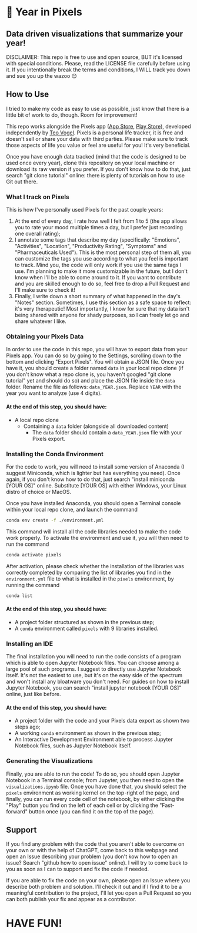 # 📆 Year in Pixels
## Data driven visualizations that summarize your year!

DISCLAIMER: This repo is free to use and open source, BUT it's licensed with special conditions. Please, read the LICENSE file carefully before using it. If you intentionally break the terms and conditions, I WILL track you down and sue you up the wazoo 😊

## How to Use

I tried to make my code as easy to use as possible, just know that there is a little bit of work to do, though. Room for improvement!

This repo works alongside the Pixels app ([App Store](https://apps.apple.com/us/app/mood-tracker-by-pixels/id1668460700), [Play Store](https://play.google.com/store/apps/details?id=ar.teovogel.yip)), developed independently by [Teo Vogel](https://teovogel.me/). Pixels is a personal life tracker, it is free and doesn't sell or share your data with third parties. Please make sure to track those aspects of life you value or feel are useful for you! It's very beneficial. 

Once you have enough data tracked (mind that the code is designed to be used once every year), clone this repository on your local machine or download its raw version if you prefer. If you don't know how to do that, just search "git clone tutorial" online: there is plenty of tutorials on how to use Git out there.

### What I track on Pixels

This is how I've personally used Pixels for the past couple years:
1. At the end of every day, I rate how well I felt from 1 to 5 (the app allows you to rate your mood multiple times a day, but I prefer just recording one overall rating);
2. I annotate some tags that describe my day (specifically: "Emotions", "Activities", "Location", "Productivity Rating", "Symptoms" and "Pharmaceuticals Used"). This is the most personal step of them all, you can customize the tags you use according to what you feel is important to track. Mind you, the code will only work if you use the same tags I use. I'm planning to make it more customizable in the future, but I don't know when I'll be able to come around to it. If you want to contribute and you are skilled enough to do so, feel free to drop a Pull Request and I'll make sure to check it!
3. Finally, I write down a short summary of what happened in the day's "Notes" section. Sometimes, I use this section as a safe space to reflect: it's very therapeutic! Most importantly, I know for sure that my data isn't being shared with anyone for shady purposes, so I can freely let go and share whatever I like.

### Obtaining your Pixels Data

In order to use the code in this repo, you will have to export data from your Pixels app. You can do so by going to the Settings, scrolling down to the bottom and clicking "Export Pixels". You will obtain a JSON file. Once you have it, you should create a folder named `data` in your local repo clone (if you don't know what a repo clone is, you haven't googled "git clone tutorial" yet and should do so) and place the JSON file inside the `data` folder. Rename the file as follows: `data_YEAR.json`. Replace `YEAR` with the year you want to analyze (use 4 digits).

#### At the end of this step, you should have:

- A local repo clone
    - Containing a `data` folder (alongside all downloaded content)
        - The `data` folder should contain a `data_YEAR.json` file with your Pixels export.

### Installing the Conda Environment

For the code to work, you will need to install some version of Anaconda (I suggest Miniconda, which is lighter but has everything you need). Once again, if you don't know how to do that, just search "install miniconda [YOUR OS]" online. Substitute [YOUR OS] with either Windows, your Linux distro of choice or MacOS.

Once you have installed Anaconda, you should open a Terminal console within your local repo clone, and launch the command

```bash
conda env create -f ./environment.yml
```

This command will install all the code libraries needed to make the code work properly. To activate the environment and use it, you will then need to run the command

```bash
conda activate pixels
```
After activation, please check whether the installation of the libraries was correctly completed by comparing the list of libraries you find in the `environment.yml` file to what is installed in the `pixels` environment, by running the command

```bash
conda list
```

#### At the end of this step, you should have:

- A project folder structured as shown in the previous step;
- A `conda` environment called `pixels` with 9 libraries installed.

### Installing an IDE

The final installation you will need to run the code consists of a program which is able to open Jupyter Notebook files. You can choose among a large pool of such programs. I suggest to directly use Jupyter Notebook itself. It's not the easiest to use, but it's on the easy side of the spectrum and won't install any bloatware you don't need. For guides on how to install Jupyter Notebook, you can search "install jupyter notebook [YOUR OS]" online, just like before.

#### At the end of this step, you should have:

- A project folder with the code and your Pixels data export as shown two steps ago;
- A working `conda` environment as shown in the previous step;
- An Interactive Development Environment able to process Jupyter Notebook files, such as Jupyter Notebook itself.

### Generating the Visualizations

Finally, you are able to run the code! To do so, you should open Jupyter Notebook in a Terminal console; from Jupyter, you then need to open the `visualizations.ipynb` file. Once you have done that, you should select the `pixels` environment as working kernel on the top-right of the page, and finally, you can run every code cell of the notebook, by either clicking the "Play" button you find on the left of each cell or by clicking the "Fast-forward" button once (you can find it on the top of the page).

## Support

If you find any problem with the code that you aren't able to overcome on your own or with the help of ChatGPT, come back to this webpage and open an Issue describing your problem (you don't kow how to open an issue? Search "github how to open issue" online). I will try to come back to you as soon as I can to support and fix the code if needed.

If you are able to fix the code on your own, please open an Issue where you describe both problem and solution. I'll check it out and if I find it to be a meaningful contribution to the project, I'll let you open a Pull Request so you can both publish your fix and appear as a contributor.

# HAVE FUN!